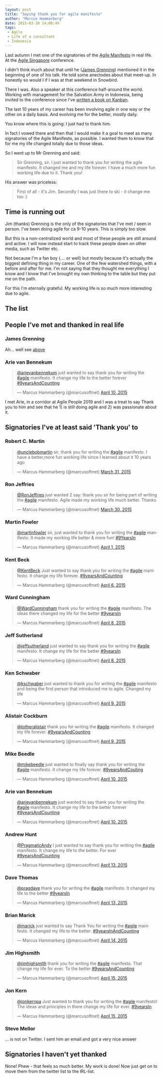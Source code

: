 ```yaml
---
layout: post
title: "Saying thank you for agile manifesto"
author: "Marcus Hammarberg"
date: 2015-03-30 14:00:49
tags:
 - Agile
 - Life of a consultant
 - Indonesia
---
```


Last autumn I met one of the signatories of the [Agile Manifesto](http://agilemanifesto.org) in real life. At the [Agile Singapore](http://2014.agilesingapore.org/) conference.

I didn't think much about that until he ([James Grenning](http://www.renaissancesoftware.net/blog/)) mentioned it in the beginning of one of his talk. He told some anectodes about that meet-up. In honestly so would I if I was at that weekend in Snowbird.

There I was. Also a speaker at this conference half-around the world. Working with management for the Salvation Army in Indonesia, being invited to the conference since I've [written a book on Kanban](http://www.amazon.com/Kanban-Action-Marcus-Hammarberg/dp/1617291056/).

The last 10 years of my career has been involving agile in one way or the other on a daily basis. And evolving me for the better, mostly daily.

You know where this is going: I just had to thank him.

<!-- excerpt-end -->

In fact I vowed there and then that I would make it a goal to meet as many signatories of the Agile Manifesto, as possible. I wanted them to know that for me my life changed totally due to those ideas.

So I went up to Mr Grenning and said:

> Sir Grenning, sir. I just wanted to thank you for writing the agile manifesto. It changed me and my life forever. I have a much more fun working life due to it. Thank you!

His answer was priceless:

> First of all - it's Jim. Secondly I was just there to ski - it change me too :)

## Time is running out

Jim (thanks) Grenning is the only of the signatories that I've met / seen in person. I've been doing agile for ca 9-10 years. This is simply too slow.

But this is a non-centralized world and most of these people are still around and active. I will now instead start to track these people down on other media, such as Twitter etc.

Not because I'm a fan boy (.... or well) but mostly because it's actually the biggest defining thing in my career. One of the few watershed things, with a before and after for me. I'm not saying that they thought me everything I know and I know that I've brought my own thinking to the table but they put me on the path.


For this I'm eternally grateful. My working life is so much more interesting due to agile.

## The list

## People I've met and thanked in real life

### James Grenning

Ah... well see [above](http://www.marcusoft.net/2015/03/saying-thank-you-for-agile-manifesto.html)


### Arie van Bennekum

<blockquote class="twitter-tweet" lang="en"><p><a href="https://twitter.com/arievanbennekum">@arievanbennekum</a> just wanted to say thank you for writing the <a href="https://twitter.com/hashtag/agile?src=hash">#agile</a> manifesto. It change my life to the better forever <a href="https://twitter.com/hashtag/9yearsAndCounting?src=hash">#9yearsAndCounting</a></p>&mdash; Marcus Hammarberg (@marcusoftnet) <a href="https://twitter.com/marcusoftnet/status/586368020269809664">April 10, 2015</a></blockquote>

I met Arie, in a corridor at Agile People 2019 and I was a treat to say Thank you to him and see that he 1) is still doing agile and 2) was passionate about it.

## Signatories I've at least said 'Thank you' to

### Robert C. Martin

<blockquote class="twitter-tweet" lang="en"><p><a href="https://twitter.com/unclebobmartin">@unclebobmartin</a> sir, thank you for writing the <a href="https://twitter.com/hashtag/agile?src=hash">#agile</a> manifesto. I have a better,more fun working life since I learned about it 10 years ago</p>&mdash; Marcus Hammarberg (@marcusoftnet) <a href="https://twitter.com/marcusoftnet/status/582720783723548672">March 31, 2015</a></blockquote>

### Ron Jeffries

<blockquote class="twitter-tweet" lang="en"><p><a href="https://twitter.com/RonJeffries">@RonJeffries</a> just wanted 2 say: thank you sir for being part of writing the <a href="https://twitter.com/hashtag/agile?src=hash">#agile</a> manifesto. Agile made my working life much better. Thanks</p>&mdash; Marcus Hammarberg (@marcusoftnet) <a href="https://twitter.com/marcusoftnet/status/582494451643211777">March 30, 2015</a></blockquote>

### Martin Fowler

<blockquote class="twitter-tweet" lang="en"><p><a href="https://twitter.com/martinfowler">@martinfowler</a> sir, just wanted to thank you for writing the <a href="https://twitter.com/hashtag/agile?src=hash">#agile</a> manifesto. It made my working life better &amp; more fun! <a href="https://twitter.com/hashtag/9YearsIn?src=hash">#9YearsIn</a></p>&mdash; Marcus Hammarberg (@marcusoftnet) <a href="https://twitter.com/marcusoftnet/status/583159228300271616">April 1, 2015</a></blockquote>

### Kent Beck

<blockquote class="twitter-tweet" lang="en"><p><a href="https://twitter.com/KentBeck">@KentBeck</a> Just wanted to say thank you for writing the <a href="https://twitter.com/hashtag/agile?src=hash">#agile</a> manifesto. It change my life forever. <a href="https://twitter.com/hashtag/9yearsAndCounting?src=hash">#9yearsAndCounting</a></p>&mdash; Marcus Hammarberg (@marcusoftnet) <a href="https://twitter.com/marcusoftnet/status/584899098664280064">April 6, 2015</a></blockquote>

### Ward Cunningham

<blockquote class="twitter-tweet" lang="en"><p><a href="https://twitter.com/WardCunningham">@WardCunningham</a> thank you for writing the <a href="https://twitter.com/hashtag/agile?src=hash">#agile</a> manifesto. The ideas there changed my life for the better <a href="https://twitter.com/hashtag/9yearsIn?src=hash">#9yearsIn</a></p>&mdash; Marcus Hammarberg (@marcusoftnet) <a href="https://twitter.com/marcusoftnet/status/585623644761677824">April 8, 2015</a></blockquote>

### Jeff Sutherland

<blockquote class="twitter-tweet" lang="en"><p><a href="https://twitter.com/jeffsutherland">@jeffsutherland</a> just wanted to say thank you for writing the <a href="https://twitter.com/hashtag/agile?src=hash">#agile</a> manifesto. It change my life for the better <a href="https://twitter.com/hashtag/9yearsIn?src=hash">#9yearsIn</a></p>&mdash; Marcus Hammarberg (@marcusoftnet) <a href="https://twitter.com/marcusoftnet/status/585623965399384068">April 8, 2015</a></blockquote>

### Ken Schwaber

<blockquote class="twitter-tweet" lang="en"><p><a href="https://twitter.com/kschwaber">@kschwaber</a> just wanted to thank you for writing the <a href="https://twitter.com/hashtag/agile?src=hash">#agile</a> manifesto and being the first person that introduced me to agile. Changed my life</p>&mdash; Marcus Hammarberg (@marcusoftnet) <a href="https://twitter.com/marcusoftnet/status/586091497730244608">April 9, 2015</a></blockquote>

### Alistair Cockburn

<blockquote class="twitter-tweet" lang="en"><p><a href="https://twitter.com/TotherAlistair">@totheralistair</a> thank you for writing the <a href="https://twitter.com/hashtag/agile?src=hash">#agile</a> manifesto. It changed my life forever. <a href="https://twitter.com/hashtag/9yearsAndCounting?src=hash">#9yearsAndCounting</a></p>&mdash; Marcus Hammarberg (@marcusoftnet) <a href="https://twitter.com/marcusoftnet/status/586092020436967425">April 9, 2015</a></blockquote>

### Mike Beedle

<blockquote class="twitter-tweet" lang="en"><p><a href="https://twitter.com/mikebeedle">@mikebeedle</a> just wanted to finally say thank you for writing the <a href="https://twitter.com/hashtag/agile?src=hash">#agile</a> manifesto. It change my life forever. <a href="https://twitter.com/hashtag/9yearsAndCouting?src=hash">#9yearsAndCouting</a></p>&mdash; Marcus Hammarberg (@marcusoftnet) <a href="https://twitter.com/marcusoftnet/status/586367589384765440">April 10, 2015</a></blockquote>

### Arie van Bennekum

<blockquote class="twitter-tweet" lang="en"><p><a href="https://twitter.com/arievanbennekum">@arievanbennekum</a> just wanted to say thank you for writing the <a href="https://twitter.com/hashtag/agile?src=hash">#agile</a> manifesto. It change my life to the better forever <a href="https://twitter.com/hashtag/9yearsAndCounting?src=hash">#9yearsAndCounting</a></p>&mdash; Marcus Hammarberg (@marcusoftnet) <a href="https://twitter.com/marcusoftnet/status/586368020269809664">April 10, 2015</a></blockquote>

### Andrew Hunt

<blockquote class="twitter-tweet" lang="en"><p><a href="https://twitter.com/PragmaticAndy">@PragmaticAndy</a> I just wanted to say thank you for writing the <a href="https://twitter.com/hashtag/agile?src=hash">#agile</a> manifesto. It change my life to the better. For ever <a href="https://twitter.com/hashtag/9yearsAndCounting?src=hash">#9yearsAndCounting</a></p>&mdash; Marcus Hammarberg (@marcusoftnet) <a href="https://twitter.com/marcusoftnet/status/587501313132335104">April 13, 2015</a></blockquote>

### Dave Thomas

<blockquote class="twitter-tweet" lang="en"><p><a href="https://twitter.com/pragdave">@pragdave</a> thank you for writing the <a href="https://twitter.com/hashtag/agile?src=hash">#agile</a> manifesto. It changed my life to the better <a href="https://twitter.com/hashtag/9yearsIn?src=hash">#9yearsIn</a></p>&mdash; Marcus Hammarberg (@marcusoftnet) <a href="https://twitter.com/marcusoftnet/status/587501793069764608">April 13, 2015</a></blockquote>

### Brian Marick

<blockquote class="twitter-tweet" lang="en"><p><a href="https://twitter.com/marick">@marick</a> just wanted to say Thank You for writing the <a href="https://twitter.com/hashtag/agile?src=hash">#agile</a> manifesto. It changed my life to the better. <a href="https://twitter.com/hashtag/9yearsInAndCounting?src=hash">#9yearsInAndCounting</a></p>&mdash; Marcus Hammarberg (@marcusoftnet) <a href="https://twitter.com/marcusoftnet/status/587872931994144768">April 14, 2015</a></blockquote>

### Jim Highsmith

<blockquote class="twitter-tweet" lang="en"><p><a href="https://twitter.com/jimhighsmith">@jimhighsmith</a> thank you for writing the <a href="https://twitter.com/hashtag/agile?src=hash">#agile</a> manifesto. That change my life for ever. To the better <a href="https://twitter.com/hashtag/9yearsAndCounting?src=hash">#9yearsAndCounting</a></p>&mdash; Marcus Hammarberg (@marcusoftnet) <a href="https://twitter.com/marcusoftnet/status/588157072979714050">April 15, 2015</a></blockquote>

### Jon Kern

<blockquote class="twitter-tweet" data-partner="tweetdeck"><p><a href="https://twitter.com/JonKernPA">@jonkernpa</a> Just wanted to thank you for writing the <a href="https://twitter.com/hashtag/agile?src=hash">#agile</a> manifesto! The ideas and principles in there change my life for ever. <a href="https://twitter.com/hashtag/9yearsIn?src=hash">#9yearsIn</a></p>&mdash; Marcus Hammarberg (@marcusoftnet) <a href="https://twitter.com/marcusoftnet/status/588156934894833665">April 15, 2015</a></blockquote>

<script async src="//platform.twitter.com/widgets.js" charset="utf-8"></script>

### Steve Mellor

... is not on Twitter. I sent him an email and got a very nice answer

## Signatories I haven't yet thanked

None! Phew - that feels so much better. My work is done! Now just get on to move them from the twitter list to the IRL-list.
